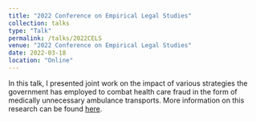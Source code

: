 ```yaml
---
title: "2022 Conference on Empirical Legal Studies"
collection: talks
type: "Talk"
permalink: /talks/2022CELS
venue: "2022 Conference on Empirical Legal Studies"
date: 2022-03-18
location: "Online"
---
```


In this talk, I presented joint work on the impact of various strategies the government has employed to combat health care fraud in the form of medically unnecessary ambulance transports. More information on this research can be found [here](https://rileyleague.github.io/publications/ambulancefraud).
